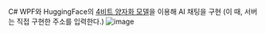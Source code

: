 C# WPF와 HuggingFace의 [4비트 양자화 모델](https://huggingface.co/Cran-May/ghost-8b-beta-1608-Q4_K_M-GGUF)을 이용해 AI 채팅을 구현
(이 때, 서버는 직접 구현한 주소를 입력한다.)
![image](https://github.com/user-attachments/assets/0628cd48-305f-4058-a47e-5d9fa8bf44e3)

